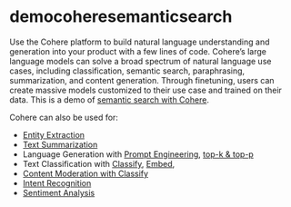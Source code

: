 # democoheresemanticsearch

Use the Cohere platform to build natural language understanding and generation into your product with a few lines of code. Cohere’s large language models can solve a broad spectrum of natural language use cases, including classification, semantic search, paraphrasing, summarization, and content generation. Through finetuning, users can create massive models customized to their use case and trained on their data.
This is a demo of [semantic search with Cohere](https://github.com/adrienpayong/democoheresemanticsearch/blob/main/SemanticSearchcohere.ipynb).

Cohere can also be used for:
- [Entity Extraction](https://docs.cohere.ai/entity-extraction)
- [Text Summarization](https://docs.cohere.ai/text-summarization-example)
- Language Generation with [Prompt Engineering](https://docs.cohere.ai/prompt-engineering-wiki), [top-k & top-p](https://docs.cohere.ai/token-picking)
- Text Classification with [Classify](https://docs.cohere.ai/sentiment-analysis-example), [Embed](https://docs.cohere.ai/text-classification-embeddings), 
- [Content Moderation with Classify](https://docs.cohere.ai/classify-content-mod)
- [Intent Recognition](https://docs.cohere.ai/intent-recognition)
- [Sentiment Analysis](https://docs.cohere.ai/sentiment-analysis-guide)
